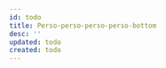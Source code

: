```yaml
---
id: todo
title: Perso-perso-perso-perso-bottom 
desc: ''
updated: todo
created: todo
---
```

